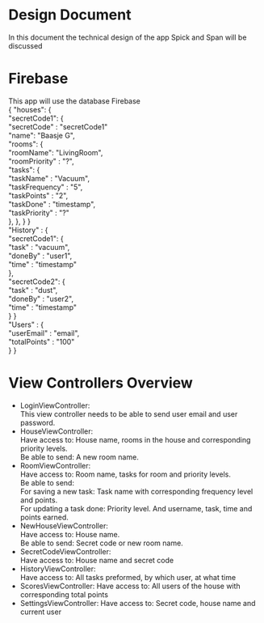 # Design Document
In this document the technical design of the app Spick and Span will be discussed

# Firebase
This app will use the database Firebase  
{
  "houses": {  
    "secretCode1": {  
      "secretCode" : "secretCode1"  
      "name": "Baasje G",  
      "rooms": {  
        "roomName": "LivingRoom",  
        "roomPriority" : "?",  
        "tasks": {  
          "taskName" : "Vacuum",  
          "taskFrequency" : "5",  
          "taskPoints" : "2",  
          "taskDone" : "timestamp",  
          "taskPriority" : "?"  
        },
      },
    }
  }  
  "History" : {  
    "secretCode1": {  
      "task" : "vacuum",  
      "doneBy" : "user1",  
      "time" : "timestamp"  
    },  
    "secretCode2": {  
      "task" : "dust",  
      "doneBy" : "user2",  
      "time" : "timestamp"  
    }
  }  
  "Users" : {  
    "userEmail" : "email",  
    "totalPoints" : "100"  
  }
}  


# View Controllers Overview
- LoginViewController:  
  This view controller needs to be able to send user email and user password.
- HouseViewController:  
  Have access to: House name, rooms in the house and corresponding priority levels.  
  Be able to send: A new room name.
- RoomViewController:  
  Have access to: Room name, tasks for room and priority levels.  
  Be able to send:  
    For saving a new task: Task name with corresponding frequency level and points.  
    For updating a task done: Priority level. And username, task, time and points earned.  
- NewHouseViewController:  
  Have access to: House name.  
  Be able to send: Secret code or new room name.
- SecretCodeViewController:  
  Have access to: House name and secret code
- HistoryViewController:  
  Have access to: All tasks preformed, by which user, at what time
- ScoresViewController:
  Have access to: All users of the house with corresponding total points
- SettingsViewController:
  Have access to: Secret code, house name and current user
